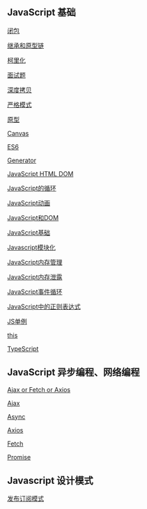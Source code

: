 <!--
 * @Description: In User Settings Edit
 * @Author: your name
 * @Date: 2019-08-14 14:44:52
 * @LastEditTime: 2019-08-14 15:10:22
 * @LastEditors: Please set LastEditors
 -->

 ## JavaScript 基础

[闭包](./01-Javascript语法/闭包.md)

[继承和原型链](./01-Javascript语法/继承和原型链.md)

[柯里化](./01-Javascript语法/柯里化.md)

[面试题](./01-Javascript语法/面试题.md)

[深度拷贝](./01-Javascript语法/深度拷贝.md)

[严格模式](./01-Javascript语法/严格模式.md)

[原型](./01-Javascript语法/原型.md)

[Canvas](./01-Javascript语法/Canvas.md)

[ES6](./01-Javascript语法/ES6.md)

[Generator](./01-Javascript语法/Generator.md)

[JavaScript HTML DOM](./01-Javascript语法/JavaScript-HTML-DOM.md)

[JavaScript的循环](./01-Javascript语法/JavaScript的循环.md)

[JavaScript动画](./01-Javascript语法/JavaScript动画.md)

[JavaScript和DOM](./01-Javascript语法/JavaScript和DOM.md)

[JavaScript基础](./01-Javascript语法/JavaScript基础.md)

[Javascript模块化](./01-Javascript语法/Javascript模块化.md)

[JavaScript内存管理](./01-Javascript语法/JavaScript内存管理.md)

[JavaScript内存泄露](./01-Javascript语法/JavaScript内存泄露.md)

[JavaScript事件循环](./01-Javascript语法/JavaScript事件循环.md)

[JavaScript中的正则表达式](./01-Javascript语法/JavaScript中的正则表达式.md)

[JS单例](./01-Javascript语法/JS单例.md)

[this](./01-Javascript语法/this.md)

[TypeScript](./01-Javascript语法/TypeScript.md)

## JavaScript 异步编程、网络编程

[Ajax or Fetch or Axios](./02-JS异步编程and网络编程/Ajax-or-Fetch-or-Axios.md)

[Ajax](./02-JS异步编程and网络编程/Ajax.md)

[Async](./02-JS异步编程and网络编程/Async.md)

[Axios](./02-JS异步编程and网络编程/Axios.md)

[Fetch](./02-JS异步编程and网络编程/Fetch.md)

[Promise](./02-JS异步编程and网络编程/Promise.md)

## Javascript 设计模式

[发布订阅模式](./03-JavaScript设计模式.md/发布订阅模式.md)